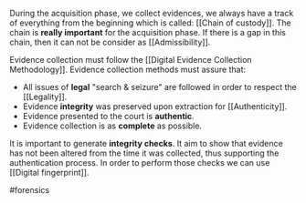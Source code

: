 During the acquisition phase, we collect evidences, we always have a track of everything from the beginning which is called: [[Chain of custody]]. The chain is **really important** for the acquisition phase. If there is a gap in this chain, then it can not be consider as [[Admissibility]].

Evidence collection must follow the [[Digital Evidence Collection Methodology]]. Evidence collection methods must assure that:
- All issues of **legal** "search & seizure" are followed in order to respect the [[Legality]].
- Evidence **integrity** was preserved upon extraction for [[Authenticity]].
- Evidence presented to the court is **authentic**.
- Evidence collection is as **complete** as possible.

It is important to generate **integrity checks**. It aim to show that evidence has not been altered from the time it was collected, thus supporting the authentication process. In order to perform those checks we can use [[Digital fingerprint]]. 

#forensics